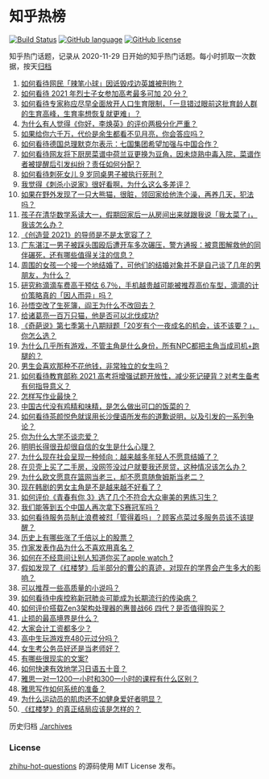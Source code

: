 # 知乎热榜
[![Build Status](https://github.com/ToWeLong/zhihu-hot-questions/workflows/CI/badge.svg)](https://github.com/ToWeLong/zhihu-hot-questions/actions)
[![GitHub language](https://img.shields.io/badge/language-golang-orange.svg)](https://golang.org/)
[![GitHub license](https://img.shields.io/github/license/ToWeLong/zhihu-hot-questions)](https://github.com/ToWeLong/zhihu-hot-questions/blob/main/LICENSE)

知乎热门话题，记录从 2020-11-29 日开始的知乎热门话题。每小时抓取一次数据，按天[归档](./archives)

<!-- BEGIN -->

1. [如何看待网民「辣笔小球」因诋毁戍边英雄被刑拘？](https://www.zhihu.com/question/445377945)
1. [如何看待 2021 年烈士子女参加高考最多可加 20 分？](https://www.zhihu.com/question/445355385)
1. [如何看待专家称应尽早全面放开人口生育限制，「一旦错过眼前这批育龄人群的生育高峰，生育率想恢复就更难」？](https://www.zhihu.com/question/445187585)
1. [为什么有人觉得《你好，李焕英》的评价两极分化严重？](https://www.zhihu.com/question/444630605)
1. [如果给你六千万，代价是余生都看不见月亮，你会答应吗？](https://www.zhihu.com/question/444969517)
1. [如何看待德国总理默克尔表示：七国集团希望加强与中国合作？](https://www.zhihu.com/question/445343742)
1. [如何看待网友将下厨房菜谱中荷兰豆更换为豆角，因未烧熟中毒入院，菜谱作者被提醒后引发纠纷？责任如何分配？](https://www.zhihu.com/question/445068038)
1. [如何看待刺死女儿 9 岁同桌男子被执行死刑？](https://www.zhihu.com/question/445417919)
1. [我觉得《刺杀小说家》很好看啊，为什么这么多差评？](https://www.zhihu.com/question/444999751)
1. [如果在野外发现了一只大熊猫，很脏，领回家给他洗个澡，再养几天，犯法吗？](https://www.zhihu.com/question/444398458)
1. [孩子在清华数学系读大一，假期回家后一从房间出来就跟我说「我太菜了」，我该怎么办？](https://www.zhihu.com/question/445021290)
1. [《创造营 2021》的导师是不是太宽容了？](https://www.zhihu.com/question/442243360)
1. [广东湛江一男子被踩头围殴后遭开车多次碾压，警方通报：被意图解救他的同伴碾死，还有哪些值得关注的信息？](https://www.zhihu.com/question/445347040)
1. [周围的女孩一个接一个地结婚了，可他们的结婚对象并不是自己谈了几年的男朋友，为什么？](https://www.zhihu.com/question/443576965)
1. [研究称滴滴车费高于预估 6.7％，手机越贵越可能被推荐高价车型，滴滴的计价策略真的「因人而异」吗？](https://www.zhihu.com/question/445369806)
1. [孙悟空改了生死簿，阎王为什么不改回去？](https://www.zhihu.com/question/444695125)
1. [给诸葛亮一百万只猫，他是否可以北伐成功?](https://www.zhihu.com/question/444470727)
1. [《奇葩说》第七季第十八期辩题「20岁有个一夜成名的机会，该不该要？」，你怎么选？](https://www.zhihu.com/question/445274727)
1. [为什么几乎所有游戏，不管主角是什么身份，所有NPC都把主角当成司机+跑腿的？](https://www.zhihu.com/question/444842128)
1. [男生会喜欢那种不花他钱，非常独立的女生吗？](https://www.zhihu.com/question/434611149)
1. [如何看待教育部称 2021 高考将增强试题开放性，减少死记硬背？对考生备考有何指导意义？](https://www.zhihu.com/question/445200272)
1. [怎样写作业最快？](https://www.zhihu.com/question/290381682)
1. [中国古代没有鸡精和味精，是怎么做出可口的饭菜的？](https://www.zhihu.com/question/28560173)
1. [如何看待茶颜悦色就误用长沙俚语所发布的道歉说明，以及引发的一系列争论？](https://www.zhihu.com/question/445312390)
1. [你为什么大学不谈恋爱？](https://www.zhihu.com/question/281437650)
1. [明明长得很丑却很自信的女生是什么心理？](https://www.zhihu.com/question/439326266)
1. [为什么现在社会呈现一种倾向：越来越多年轻人不愿意结婚了？](https://www.zhihu.com/question/284528244)
1. [在贝壳上买了二手房，没网签没过户就要我还房贷，这种情况该怎么办？](https://www.zhihu.com/question/322917697)
1. [为什么欧文愿意在篮网当老三，却不愿意随詹姆斯当老二？](https://www.zhihu.com/question/445286175)
1. [现在韩剧的男女主角是不是越来越不好看了？](https://www.zhihu.com/question/298957580)
1. [如何评价《青春有你 3》选了几个不符合大众审美的男练习生？](https://www.zhihu.com/question/441601462)
1. [我们能等到五个中国人再次拿下S赛冠军吗？](https://www.zhihu.com/question/445019428)
1. [如何看待服务员制止浪费被怼「管得着吗」？顾客点菜过多服务员该不该提醒？](https://www.zhihu.com/question/445338774)
1. [历史上有哪些涨了千倍以上的股票？](https://www.zhihu.com/question/29277660)
1. [作家发表作品为什么不喜欢用真名？](https://www.zhihu.com/question/445020832)
1. [如何在不经意间让别人知道你买了apple watch ?](https://www.zhihu.com/question/442518820)
1. [假如发现了《红楼梦》后半部分的曹公的真迹，对现在的学界会产生多大的影响？](https://www.zhihu.com/question/443508703)
1. [可以推荐一些高质量的小说吗？](https://www.zhihu.com/question/442129261)
1. [如何看待中疾控称新冠肺炎可能成为长期流行的传染病？](https://www.zhihu.com/question/445414084)
1. [如何评价搭载Zen3架构处理器的惠普战66 四代？是否值得购买？](https://www.zhihu.com/question/445390782)
1. [止损的最高境界是什么？](https://www.zhihu.com/question/437233633)
1. [大家会计工资都多少？](https://www.zhihu.com/question/392926139)
1. [高中生玩游戏充480元过分吗？](https://www.zhihu.com/question/444798572)
1. [女生考公务员好还是当老师好？](https://www.zhihu.com/question/28342632)
1. [有哪些很现实的文案?](https://www.zhihu.com/question/442646647)
1. [如何快速有效地学习日语五十音？](https://www.zhihu.com/question/20318161)
1. [雅思一对一1200一小时和300一小时的课程有什么区别？](https://www.zhihu.com/question/59785170)
1. [雅思写作如何系统的准备？](https://www.zhihu.com/question/31407370)
1. [为什么运动员的肌肉还不如健身爱好者明显？](https://www.zhihu.com/question/444755298)
1. [《红楼梦》的真正结局应该是怎样的？](https://www.zhihu.com/question/55429853)

<!-- END -->

历史归档 [./archives](./archives)


### License
[zhihu-hot-questions](https://github.com/towelong/zhihu-hot-questions) 的源码使用 MIT License 发布。